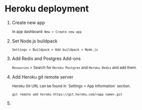 # Heroku deployment

1. Create new app

   <small>In app dashboard: `New > Create new app`</small>

2. Set Node.js buildpack

   <small>`Settings > Buildpack > Add buildpack > Node.js`</small>

3. Add Redis and Postgres Add-ons

   <small>`Resources` > Search for `Heroku Postgres` and `Heroku Redis` and add them.</small>

4. Add Heroku git remote server

   <small>
     Heroku Git URL can be found in `Settings > App Information` section.

   `git remote add heroku https://git.heroku.com/<app name>.git`
   </small>

5.
